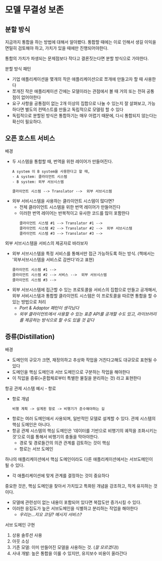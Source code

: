 # 모델 무결성 보존

## 분할 방식
지금까지 통합을 하는 방법에 대해서 알아봤다. 통합할 때에는 이로 인해서 생길 이익을 면밀히 검토해야 하고, 가치가 있을 때에만 진행되어야한다. 

통합의 가치가 파생되는 문제점보다 작다고 결론짓는다면 분할 방식으로 가야한다. 

분할 방식 패턴
- 기업 애플리케이션을 몇개의 작은 애플리케이션으로 쪼개에 만들고자 할 때 사용한다
- 쪼개진 작은 애플리케이션 간에는 모델이라는 관점에서 볼 때 거의 또는 전혀 공통점이 없어야한다
- 요구 사항을 공통점이 없는 2개 이상의 집합으로 나눌 수 있는지 잘 살펴보고, 가능하다면 별도의 컨텍스트를 만들고 독립적으로 모델링 할 수 있다
- 독립적으로 분할된 방식은 통합하기는 매우 어렵기 때문에, 다시 통합되지 않는다는 확신이 필요하다. 

## 오픈 호스트 서비스
배경
- 두 시스템을 통합할 때, 번역을 위한 레이어가 만들어진다.
   ```
   A system 이 B system을 사용한다고 할 때, 
   - A system: 클라이언트 시스템
   - B system: 외부 서브시스템

   클라이언트 시스템 --> Translator -->  외부 서브시스템
   ```
- 외부 서비시스템을 사용하는 클라이언트 시스템이 많다면?
   - 전체 클라이언트 시스템을 위한 번역 레이어가 만들어진다
   - 이러한 번역 레이어는 반복적이고 유사한 코드를 많이 포함한다
      ```
      클라이언트 시스템 #1 --> Translator #1 -->  
      클라이언트 시스템 #2 --> Translator #2 -->  외부 서브시스템
      클라이언트 시스템 #3 --> Translator #3 -->  
      ```

외부 서브시스템을 서비스의 제공자로 바라보자
- 외부 서브시스템을 특정 서비스를 통해서만 접근 가능하도록 하는 방식. (책에서는 '외부서브시스템을 서비스로 감싼다'라고 표현)
   ```
   클라이언트 시스템 #1 --> 
   클라이언트 시스템 #2 --> 서비스 -->  외부 서브시스템
   클라이언트 시스템 #3 --> 
   ```
- 외부 서브시스템에 접근할 수 있는 프로토콜을 서비스의 집합으로 만들고 공개해서, 외부 서비시스템과 통합할 클라이언트 시스템은 이 프로토콜을 따르면 통합을 할 수 있는 방법으로 처리
   - _Port & Adaptor 패턴이 생각났다_
   - _외부 클라이언트에서 사용할 수 있는 표준 API를 공개할 수도 있고, 라이브러리를 제공하는 방식으로 할 수도 있을 것 같다_

## 증류(Distillation)
배경
- 도메인의 규모가 크면, 재정의하고 추상화 작업을 거친다고해도 대규모로 표현될 수 있다
- 도메인을 핵심 도메인과 서브 도메인으로 구분하는 작업을 해야한다
- 이 직압을 증류(=혼합체로부터 특별한 물질을 분리하는 것) 라고 표현한다

항공 관제 시스템 예시 - 항로
- 항로 개념
   ```
   비행 계획 -> 설계횐 항로 -> 비행기가 준수해야하는 길
   ```
- 항로는 여러 도메인에서 사용되며, 일반적인 모델로 설계할 수 있다. 관제 시스템의 핵심 도메인은 아니다.
- 항공 관제 시스템의 핵심 도메인은 '데이터를 기반으로 비행기의 궤적을 조화시키는 것'으로 이를 통해서 비행기의 충돌을 막아야한다.
   - 경로 및 경로들간의 의관 관계를 검토하는 것이 핵심
   - 항로는 서브 도메인

하나의 애플리케이션에서 핵심 도메인이라도 다른 애플리케이션에서는 서브도메인이 될 수 있다.
- 각 애플리케이션에 맞게 관계를 결정하는 것이 중요하다

중요한 것은, 핵심 도메인을 찾아서 가치있고 특화된 개념을 강조하고, 작게 유지하는 것이다. 
- 모델에 관련성이 없는 내용이 포함되어 있다면 복잡도만 증가시킬 수 있다.
- 이러한 응집도가 높은 서브도메인을 식별하고 분리하는 작업을 해야한다
   - _우리는...지오 코딩? 메시지 서비스?_

서브 도메인 구현
1. 상용 솔루션 사용
2. 아웃 소싱
3. 기존 모델: 이미 만들어진 모델을 사용하는 것. (_잘 모르겠다)_)
4. 사내 개발: 높은 통합을 이룰 수 있지만, 유지보수 비용이 올라간다

